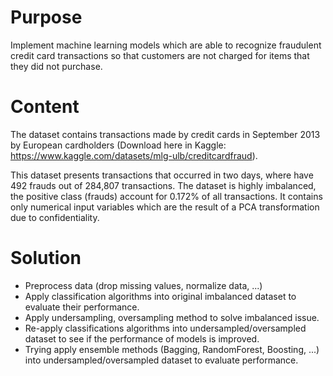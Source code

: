 # Purpose 
Implement machine learning models which are able to recognize fraudulent credit card transactions so that customers are not charged for items that they did not purchase.
# Content
The dataset contains transactions made by credit cards in September 2013 by European cardholders (Download here in Kaggle: https://www.kaggle.com/datasets/mlg-ulb/creditcardfraud).

This dataset presents transactions that occurred in two days, where have 492 frauds out of 284,807 transactions. The dataset is highly imbalanced, the positive class (frauds) account for 0.172% of all transactions. It contains only numerical input variables which are the result of a PCA transformation due to confidentiality.
# Solution
- Preprocess data (drop missing values, normalize data, ...)
- Apply classification algorithms into original imbalanced dataset to evaluate their performance.
- Apply undersampling, oversampling method to solve imbalanced issue.
- Re-apply classifications algorithms into undersampled/oversampled dataset to see if the performance of models is improved.
- Trying apply ensemble methods (Bagging, RandomForest, Boosting, ...) into undersampled/oversampled dataset to evaluate performance.
